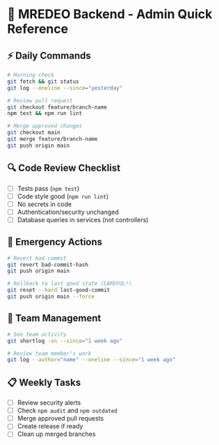 # 🚀 MREDEO Backend - Admin Quick Reference

## ⚡ **Daily Commands**
```bash
# Morning check
git fetch && git status
git log --oneline --since="yesterday"

# Review pull request
git checkout feature/branch-name
npm test && npm run lint

# Merge approved changes
git checkout main
git merge feature/branch-name
git push origin main
```

## 🔍 **Code Review Checklist**
- [ ] Tests pass (`npm test`)
- [ ] Code style good (`npm run lint`)  
- [ ] No secrets in code
- [ ] Authentication/security unchanged
- [ ] Database queries in services (not controllers)

## 🚨 **Emergency Actions**
```bash
# Revert bad commit
git revert bad-commit-hash
git push origin main

# Rollback to last good state (CAREFUL!)
git reset --hard last-good-commit
git push origin main --force
```

## 👥 **Team Management**
```bash
# See team activity
git shortlog -sn --since="1 week ago"

# Review team member's work
git log --author="name" --oneline --since="1 week ago"
```

## 📋 **Weekly Tasks**
- [ ] Review security alerts
- [ ] Check `npm audit` and `npm outdated`
- [ ] Merge approved pull requests
- [ ] Create release if ready
- [ ] Clean up merged branches
